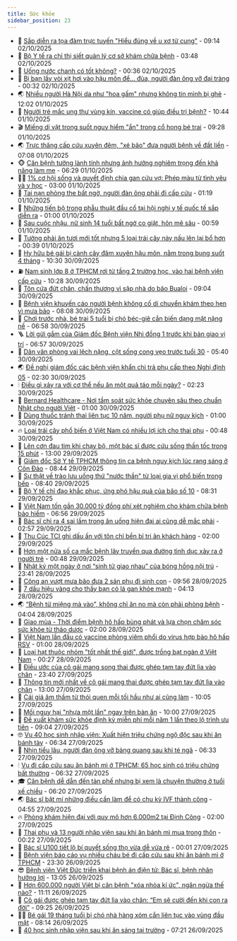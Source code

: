```yaml
---
title: Sức khỏe
sidebar_position: 23
---
```


<!-- dantri-suc-khoe:START -->
- 🤔 [Sắp diễn ra tọa đàm trực tuyến &quot;Hiểu đúng về u xơ tử cung&quot;](https://dantri.com.vn/suc-khoe/sap-dien-ra-toa-dam-truc-tuyen-hieu-dung-ve-u-xo-tu-cung-20251002143516322.htm) - 09:14 02/10/2025
- 🚦 [Bộ Y tế ra chỉ thị siết quản lý cơ sở khám chữa bệnh](https://dantri.com.vn/suc-khoe/bo-y-te-ra-chi-thi-siet-quan-ly-co-so-kham-chua-benh-20251002093327718.htm) - 03:48 02/10/2025
- 🤖 [Uống nước chanh có tốt không?](https://dantri.com.vn/suc-khoe/uong-nuoc-chanh-co-tot-khong-20251001192415105.htm) - 00:36 02/10/2025
- 🐻 [Bị bạn lấy vòi xịt hơi vào hậu môn để... đùa, người đàn ông vỡ đại tràng](https://dantri.com.vn/suc-khoe/bi-ban-lay-voi-xit-hoi-vao-hau-mon-de-dua-nguoi-dan-ong-vo-dai-trang-20251002000511571.htm) - 00:32 02/10/2025
- 🌏 [Nhiều người Hà Nội da như &quot;hoa gấm&quot; nhưng không tin mình bị ghẻ](https://dantri.com.vn/suc-khoe/nhieu-nguoi-ha-noi-da-nhu-hoa-gam-nhung-khong-tin-minh-bi-ghe-20251001185333026.htm) - 12:02 01/10/2025
- 👺 [Người trẻ mắc ung thư vùng kín, vaccine có giúp điều trị bệnh?](https://dantri.com.vn/suc-khoe/nguoi-tre-mac-ung-thu-vung-kin-vaccine-co-giup-dieu-tri-benh-20251001153639593.htm) - 10:44 01/10/2025
- 🎬 [Miếng dị vật trong suốt nguy hiểm &quot;ẩn&quot; trong cổ họng bé trai](https://dantri.com.vn/suc-khoe/mieng-di-vat-trong-suot-nguy-hiem-an-trong-co-hong-be-trai-20251001155754947.htm) - 09:28 01/10/2025
- 🌏 [Trực thăng cấp cứu xuyên đêm, &quot;xé bão&quot; đưa người bệnh về đất liền](https://dantri.com.vn/suc-khoe/truc-thang-cap-cuu-xuyen-dem-xe-bao-dua-nguoi-benh-ve-dat-lien-20251001133529899.htm) - 07:08 01/10/2025
- 🐵 [Căn bệnh tưởng lành tính nhưng ảnh hưởng nghiêm trọng đến khả năng làm mẹ](https://dantri.com.vn/suc-khoe/can-benh-tuong-lanh-tinh-nhung-anh-huong-nghiem-trong-den-kha-nang-lam-me-20251001115108759.htm) - 06:29 01/10/2025
- 👨‍🏫 [1% cơ hội sống và quyết định chia gan cứu vợ: Phép màu từ tình yêu và y học](https://dantri.com.vn/suc-khoe/1-co-hoi-song-va-quyet-dinh-chia-gan-cuu-vo-phep-mau-tu-tinh-yeu-va-y-hoc-20251001092655201.htm) - 03:00 01/10/2025
- 🤗 [Tai nạn phòng the bất ngờ, người đàn ông phải đi cấp cứu](https://dantri.com.vn/suc-khoe/tai-nan-phong-the-bat-ngo-nguoi-dan-ong-phai-di-cap-cuu-20251001080333621.htm) - 01:19 01/10/2025
- 🫶 [Những tiến bộ trong phẫu thuật đầu cổ tại hội nghị y tế quốc tế sắp diễn ra](https://dantri.com.vn/suc-khoe/nhung-tien-bo-trong-phau-thuat-dau-co-tai-hoi-nghi-y-te-quoc-te-sap-dien-ra-20250930143644192.htm) - 01:00 01/10/2025
- 🙉 [Sau cuộc nhậu, nữ sinh 14 tuổi bất ngờ co giật, hôn mê sâu](https://dantri.com.vn/suc-khoe/sau-cuoc-nhau-nu-sinh-14-tuoi-bat-ngo-co-giat-hon-me-sau-20251001012735168.htm) - 00:59 01/10/2025
- 🦅 [Tưởng phải ăn tươi mới tốt nhưng 5 loại trái cây này nấu lên lại bổ hơn](https://dantri.com.vn/suc-khoe/tuong-phai-an-tuoi-moi-tot-nhung-5-loai-trai-cay-nay-nau-len-lai-bo-hon-20250930074644140.htm) - 00:39 01/10/2025
- 🐘 [Hy hữu bé gái bị cành cây đâm xuyên hậu môn, nằm trong bụng suốt 4 tháng](https://dantri.com.vn/suc-khoe/hy-huu-be-gai-bi-canh-cay-dam-xuyen-hau-mon-nam-trong-bung-suot-4-thang-20250930161848347.htm) - 10:30 30/09/2025
- ⛽️ [Nam sinh lớp 8 ở TPHCM rơi từ tầng 2 trường học, vào hai bệnh viện cấp cứu](https://dantri.com.vn/suc-khoe/nam-sinh-lop-8-o-tphcm-roi-tu-tang-2-truong-hoc-vao-hai-benh-vien-cap-cuu-20250930165912035.htm) - 10:28 30/09/2025
- 🤡 [Tôn cứa đứt chân, chấn thương vì sập nhà do bão Bualoi](https://dantri.com.vn/suc-khoe/ton-cua-dut-chan-chan-thuong-vi-sap-nha-do-bao-bualoi-20250930160042898.htm) - 09:04 30/09/2025
- 💼 [Bệnh viện khuyến cáo người bệnh không cố di chuyển khám theo hẹn vì mưa bão](https://dantri.com.vn/suc-khoe/benh-vien-khuyen-cao-nguoi-benh-khong-co-di-chuyen-kham-theo-hen-vi-mua-bao-20250930150754393.htm) - 08:08 30/09/2025
- 🤔 [Chơi trước nhà, bé trai 5 tuổi bị chó béc-giê cắn biến dạng mặt nặng nề](https://dantri.com.vn/suc-khoe/choi-truoc-nha-be-trai-5-tuoi-bi-cho-bec-gie-can-bien-dang-mat-nang-ne-20250930132259611.htm) - 06:58 30/09/2025
- 🪜 [Lời gửi gắm của Giám đốc Bệnh viện Nhi đồng 1 trước khi bàn giao vị trí](https://dantri.com.vn/suc-khoe/loi-gui-gam-cua-giam-doc-benh-vien-nhi-dong-1-truoc-khi-ban-giao-vi-tri-20250930124849473.htm) - 06:57 30/09/2025
- 📝 [Dân văn phòng vai lệch nặng, cột sống cong vẹo trước tuổi 30](https://dantri.com.vn/suc-khoe/dan-van-phong-vai-lech-nang-cot-song-cong-veo-truoc-tuoi-30-20250930115651627.htm) - 05:40 30/09/2025
- 🌏 [Đề nghị giám đốc các bệnh viện khẩn chi trả phụ cấp theo Nghị định 05](https://dantri.com.vn/suc-khoe/de-nghi-giam-doc-cac-benh-vien-khan-chi-tra-phu-cap-theo-nghi-dinh-05-20250930080624457.htm) - 02:30 30/09/2025
- 🕯 [Điều gì xảy ra với cơ thể nếu ăn một quả táo mỗi ngày?](https://dantri.com.vn/suc-khoe/dieu-gi-xay-ra-voi-co-the-neu-an-mot-qua-tao-moi-ngay-20250929144604118.htm) - 02:23 30/09/2025
- 🦍 [Bernard Healthcare - Nơi tầm soát sức khỏe chuyên sâu theo chuẩn Nhật cho người Việt](https://dantri.com.vn/suc-khoe/bernard-healthcare-noi-tam-soat-suc-khoe-chuyen-sau-theo-chuan-nhat-cho-nguoi-viet-20250929195016497.htm) - 01:00 30/09/2025
- 🌈 [Dùng thuốc tránh thai liên tục 10 năm, người phụ nữ nguy kịch](https://dantri.com.vn/suc-khoe/dung-thuoc-tranh-thai-lien-tuc-10-nam-nguoi-phu-nu-nguy-kich-20250929161640930.htm) - 01:00 30/09/2025
- 🔥 [Loại trái cây phổ biến ở Việt Nam có nhiều lợi ích cho thai phụ](https://dantri.com.vn/suc-khoe/loai-trai-cay-pho-bien-o-viet-nam-co-nhieu-loi-ich-cho-thai-phu-20250930074740878.htm) - 00:48 30/09/2025
- 🌊 [Lên cơn đau tim khi chạy bộ, một bác sĩ được cứu sống thần tốc trong 15 phút](https://dantri.com.vn/suc-khoe/len-con-dau-tim-khi-chay-bo-mot-bac-si-duoc-cuu-song-than-toc-trong-15-phut-20250929191755371.htm) - 13:00 29/09/2025
- 🚦 [Giám đốc Sở Y tế TPHCM thông tin ca bệnh nguy kịch lúc rạng sáng ở Côn Đảo](https://dantri.com.vn/suc-khoe/giam-doc-so-y-te-tphcm-thong-tin-ca-benh-nguy-kich-luc-rang-sang-o-con-dao-20250929152629559.htm) - 08:44 29/09/2025
- 🤖 [Sự thật về trào lưu uống thứ &quot;nước thần&quot; từ loại gia vị phổ biến trong bếp](https://dantri.com.vn/suc-khoe/su-that-ve-trao-luu-uong-thu-nuoc-than-tu-loai-gia-vi-pho-bien-trong-bep-20250929135828222.htm) - 08:40 29/09/2025
- 🤡 [Bộ Y tế chỉ đạo khắc phục, ứng phó hậu quả của bão số 10](https://dantri.com.vn/suc-khoe/bo-y-te-chi-dao-khac-phuc-ung-pho-hau-qua-cua-bao-so-10-20250929142139753.htm) - 08:31 29/09/2025
- 💂 [Việt Nam tốn gần 30.000 tỷ đồng phí xét nghiệm cho khám chữa bệnh bảo hiểm](https://dantri.com.vn/suc-khoe/viet-nam-ton-gan-30000-ty-dong-phi-xet-nghiem-cho-kham-chua-benh-bao-hiem-20250929134410821.htm) - 06:56 29/09/2025
- 🦄 [Bác sĩ chỉ ra 4 sai lầm trong ăn uống hiện đại ai cũng dễ mắc phải](https://dantri.com.vn/suc-khoe/bac-si-chi-ra-4-sai-lam-trong-an-uong-hien-dai-ai-cung-de-mac-phai-20250929095450784.htm) - 02:57 29/09/2025
- 🧠 [Thu Cúc TCI ghi dấu ấn với tôn chỉ bền bỉ tri ân khách hàng](https://dantri.com.vn/suc-khoe/thu-cuc-tci-ghi-dau-an-voi-ton-chi-ben-bi-tri-an-khach-hang-20250929000448421.htm) - 02:00 29/09/2025
- 🤖 [Hơn một nửa số ca mắc bệnh lây truyền qua đường tình dục xảy ra ở người trẻ](https://dantri.com.vn/suc-khoe/hon-mot-nua-so-ca-mac-benh-lay-truyen-qua-duong-tinh-duc-xay-ra-o-nguoi-tre-20250928144342623.htm) - 00:48 29/09/2025
- 💼 [Nhật ký một ngày ở nơi “sinh tử giao nhau” của bóng hồng nội trú](https://dantri.com.vn/suc-khoe/nhat-ky-mot-ngay-o-noi-sinh-tu-giao-nhau-cua-bong-hong-noi-tru-20250924130420793.htm) - 23:41 28/09/2025
- 🧰 [Công an vượt mưa bão đưa 2 sản phụ đi sinh con](https://dantri.com.vn/suc-khoe/cong-an-vuot-mua-bao-dua-2-san-phu-di-sinh-con-20250928145052882.htm) - 09:56 28/09/2025
- 🎉 [7 dấu hiệu vàng cho thấy bạn có lá gan khỏe mạnh](https://dantri.com.vn/suc-khoe/7-dau-hieu-vang-cho-thay-ban-co-la-gan-khoe-manh-20250927125817539.htm) - 04:13 28/09/2025
- 🌏 [“Bệnh từ miệng mà vào”, không chỉ ăn no mà còn phải phòng bệnh](https://dantri.com.vn/suc-khoe/benh-tu-mieng-ma-vao-khong-chi-an-no-ma-con-phai-phong-benh-20250928110757270.htm) - 04:04 28/09/2025
- 📝 [Giao mùa - Thời điểm bệnh hô hấp bùng phát và lựa chọn chăm sóc sức khỏe từ thảo dược](https://dantri.com.vn/suc-khoe/giao-mua-thoi-diem-benh-ho-hap-bung-phat-va-lua-chon-cham-soc-suc-khoe-tu-thao-duoc-20250927120252213.htm) - 02:00 28/09/2025
- 🧠 [Việt Nam lần đầu có vaccine phòng viêm phổi do virus hợp bào hô hấp RSV](https://dantri.com.vn/suc-khoe/viet-nam-lan-dau-co-vaccine-phong-viem-phoi-do-virus-hop-bao-ho-hap-rsv-20250927133023043.htm) - 01:00 28/09/2025
- 🚀 [Loại hạt thuộc nhóm &quot;tốt nhất thế giới&quot;, được trồng bạt ngàn ở Việt Nam](https://dantri.com.vn/suc-khoe/loai-hat-thuoc-nhom-tot-nhat-the-gioi-duoc-trong-bat-ngan-o-viet-nam-20250927075507290.htm) - 00:27 28/09/2025
- 💯 [Điều ước của cô gái mang song thai được ghép tạm tay đứt lìa vào chân](https://dantri.com.vn/suc-khoe/dieu-uoc-cua-co-gai-mang-song-thai-duoc-ghep-tam-tay-dut-lia-vao-chan-20250928003942576.htm) - 23:40 27/09/2025
- 🫶 [Thông tin mới nhất về cô gái mang thai được ghép tạm tay đứt lìa vào chân](https://dantri.com.vn/suc-khoe/thong-tin-moi-nhat-ve-co-gai-mang-thai-duoc-ghep-tam-tay-dut-lia-vao-chan-20250927193525584.htm) - 13:00 27/09/2025
- 👹 [Cái giá âm thầm từ thói quen mỗi tối hầu như ai cũng làm](https://dantri.com.vn/suc-khoe/cai-gia-am-tham-tu-thoi-quen-moi-toi-hau-nhu-ai-cung-lam-20250924114705690.htm) - 10:05 27/09/2025
- 🤩 [Mối nguy hại &quot;nhựa một lần&quot; ngay trên bàn ăn](https://dantri.com.vn/suc-khoe/moi-nguy-hai-nhua-mot-lan-ngay-tren-ban-an-20250718094920557.htm) - 10:00 27/09/2025
- 🌊 [Đề xuất khám sức khỏe định kỳ miễn phí mỗi năm 1 lần theo lộ trình ưu tiên](https://dantri.com.vn/suc-khoe/de-xuat-kham-suc-khoe-dinh-ky-mien-phi-moi-nam-1-lan-theo-lo-trinh-uu-tien-20250927154839641.htm) - 09:04 27/09/2025
- 🤓 [Vụ 40 học sinh nhập viện: Xuất hiện triệu chứng ngộ độc sau khi ăn bánh tày](https://dantri.com.vn/suc-khoe/vu-40-hoc-sinh-nhap-vien-xuat-hien-trieu-chung-ngo-doc-sau-khi-an-banh-tay-20250927104910480.htm) - 06:34 27/09/2025
- 🌝 [Nhịn tiểu lâu, người đàn ông vỡ bàng quang sau khi té ngã](https://dantri.com.vn/suc-khoe/nhin-tieu-lau-nguoi-dan-ong-vo-bang-quang-sau-khi-te-nga-20250927132218797.htm) - 06:33 27/09/2025
- 🕯 [Vụ đi cấp cứu sau ăn bánh mì ở TPHCM: 65 học sinh có triệu chứng bất thường](https://dantri.com.vn/suc-khoe/vu-di-cap-cuu-sau-an-banh-mi-o-tphcm-65-hoc-sinh-co-trieu-chung-bat-thuong-20250927124412780.htm) - 06:32 27/09/2025
- 🎓 [Căn bệnh dễ dẫn đến tàn phế nhưng bị xem là chuyện thường ở tuổi xế chiều](https://dantri.com.vn/suc-khoe/can-benh-de-dan-den-tan-phe-nhung-bi-xem-la-chuyen-thuong-o-tuoi-xe-chieu-20250927115523607.htm) - 06:20 27/09/2025
- 🌏 [Bác sĩ bật mí những điều cần làm để có chu kỳ IVF thành công](https://dantri.com.vn/suc-khoe/bac-si-bat-mi-nhung-dieu-can-lam-de-co-chu-ky-ivf-thanh-cong-20250927110522511.htm) - 04:55 27/09/2025
- 🔥 [Phòng khám hiện đại với quy mô hơn 6.000m2 tại Định Công](https://dantri.com.vn/suc-khoe/phong-kham-hien-dai-voi-quy-mo-hon-6000m2-tai-dinh-cong-20250926210429787.htm) - 02:00 27/09/2025
- 📝 [Thai phụ và 13 người nhập viện sau khi ăn bánh mì mua trong thôn](https://dantri.com.vn/suc-khoe/thai-phu-va-13-nguoi-nhap-vien-sau-khi-an-banh-mi-mua-trong-thon-20250926185016754.htm) - 00:22 27/09/2025
- 🧠 [Bác sĩ U100 tiết lộ bí quyết sống thọ vừa dễ vừa rẻ](https://dantri.com.vn/suc-khoe/bac-si-u100-tiet-lo-bi-quyet-song-tho-vua-de-vua-re-20250926101631098.htm) - 00:01 27/09/2025
- 🦅 [Bệnh viện báo cáo vụ nhiều cháu bé đi cấp cứu sau khi ăn bánh mì ở TPHCM](https://dantri.com.vn/suc-khoe/benh-vien-bao-cao-vu-nhieu-chau-be-di-cap-cuu-sau-khi-an-banh-mi-o-tphcm-20250926163642151.htm) - 23:30 26/09/2025
- 😎 [Bệnh viện Việt Đức triển khai bệnh án điện tử: Bác sĩ, bệnh nhân hưởng lợi](https://dantri.com.vn/suc-khoe/benh-vien-viet-duc-trien-khai-benh-an-dien-tu-bac-si-benh-nhan-huong-loi-20250926200423288.htm) - 13:05 26/09/2025
- 🎉 [Hơn 600.000 người Việt bị căn bệnh &quot;xóa nhòa kí ức&quot;, ngăn ngừa thế nào?](https://dantri.com.vn/suc-khoe/hon-600000-nguoi-viet-bi-can-benh-xoa-nhoa-ki-uc-ngan-ngua-the-nao-20250926181053462.htm) - 11:11 26/09/2025
- 🫣 [Cô gái được ghép tạm tay đứt lìa vào chân: “Em sẽ cười đến khi con ra đời”](https://dantri.com.vn/suc-khoe/co-gai-duoc-ghep-tam-tay-dut-lia-vao-chan-em-se-cuoi-den-khi-con-ra-doi-20250926160714898.htm) - 09:25 26/09/2025
- 🧑‍🏫 [Bé gái 19 tháng tuổi bị chó nhà hàng xóm cắn liên tục vào vùng đầu mặt](https://dantri.com.vn/suc-khoe/be-gai-19-thang-tuoi-bi-cho-nha-hang-xom-can-lien-tuc-vao-vung-dau-mat-20250926145048368.htm) - 08:14 26/09/2025
- 🥷 [40 học sinh nhập viện sau khi ăn sáng tại trường](https://dantri.com.vn/suc-khoe/40-hoc-sinh-nhap-vien-sau-khi-an-sang-tai-truong-20250926131544770.htm) - 07:21 26/09/2025<!-- dantri-suc-khoe:END -->
